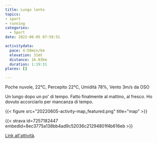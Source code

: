 ```yaml
---
title: Lungo lento
topics:
- sport
- running
categories: 
  - Sport
date: 2022-06-05 07:59:51

activitydata:
  pace: 4:58min/km
  elevation: 31mt
  distance: 16.03km
  duration: 1:19:31
places: []

---
```


Poche nuvole, 22°C, Percepito 22°C, Umidità 78%, Vento 3m/s da OSO

<!--more-->

Un lungo dopo un po' di tempo. Fatto finalmente al mattino, al fresco. Ho dovuto accorciarlo per mancanza di tempo.

{{<  figure src="20220605-activity-map_featured.png" title="map" >}}

{{< strava id=7257182447 embedId=8ec3775a138bb4ad9c52036c21294801f4b616eb >}}

[Link all'attività](https://strava.com/activities/7257182447).
